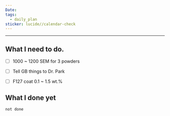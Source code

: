 ```yaml
---
Date: 
tags:
  - daily_plan
sticker: lucide//calendar-check
---
```

---
## What I need to do.

- [ ] 1000 ~ 1200 SEM for 3 powders
- [ ] Tell GB things to Dr. Park
- [ ] F127 coat 0.1 ~ 1.5 wt.%



## What I done yet
```tasks
not done
```
